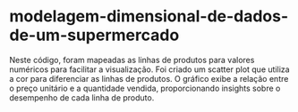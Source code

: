 # modelagem-dimensional-de-dados-de-um-supermercado
Neste código, foram mapeadas as linhas de produtos para valores numéricos para facilitar a visualização. Foi criado um scatter plot que utiliza a cor para diferenciar as linhas de produtos. O gráfico exibe a relação entre o preço unitário e a quantidade vendida, proporcionando insights sobre o desempenho de cada linha de produto.
